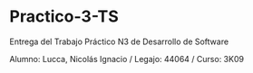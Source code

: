 # Practico-3-TS

Entrega del Trabajo Práctico N3 de Desarrollo de Software

Alumno: Lucca, Nicolás Ignacio / Legajo: 44064 / Curso: 3K09
